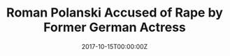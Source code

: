 ---
url: https://www.nytimes.com/2017/10/03/movies/roman-polanski-rape-accusation.html
title: Roman Polanski Accused of Rape by Former German Actress
publication: The New York Times
date: 2017-10-15T00:00:00Z 
image: ""
---